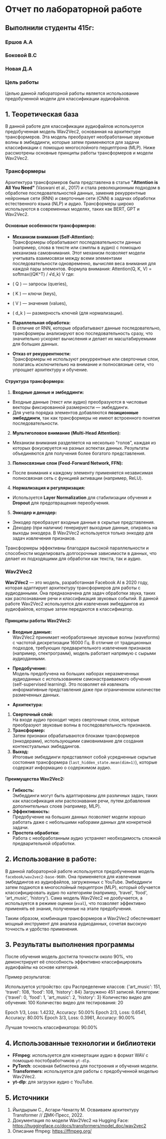 # Отчет по лабораторной работе
## Выполнили  студенты 415г:
### Ершов А.А
### Боковой В.С
### Новая Д.А

### Цель работы
Целью данной лабораторной работы является использование предобученной модели для классификации аудиофайлов.


## 1. Теоретическая база

В данной работе для классификации аудиофайлов используется предобученная модель Wav2Vec2, основанная на архитектуре трансформеров. Эта модель преобразует необработанные звуковые волны в эмбеддинги, которые затем применяются для задачи классификации с помощью многослойного перцептрона (MLP). Ниже рассмотрены основные принципы работы трансформеров и модели Wav2Vec2.

### Трансформеры

Архитектура трансформеров была представлена в статье **"Attention is All You Need"** (Vaswani et al., 2017) и стала революционным подходом в обработке последовательностей данных, заменив рекуррентные нейронные сети (RNN) и сверточные сети (CNN) в задачах обработки естественного языка (NLP) и аудио. Трансформеры широко используются в современных моделях, таких как BERT, GPT и Wav2Vec2.

#### Основные особенности трансформеров:
- **Механизм внимания (Self-Attention):**  
  Трансформеры обрабатывают последовательности данных (например, слова в тексте или сэмплы в аудио) с помощью механизма самовнимания. Этот механизм позволяет модели учитывать взаимосвязи между всеми элементами последовательности одновременно, вычисляя веса внимания для каждой пары элементов. Формула внимания:
Attention(Q, K, V) = softmax((QK^T) / √d_k) V
где:
- \( Q \) — запросы (queries),
- \( K \) — ключи (keys),
- \( V \) — значения (values),
- \( d_k \) — размерность ключей (для нормализации).

- **Параллельная обработка:**  
В отличие от RNN, которые обрабатывают данные последовательно, трансформеры анализируют всю последовательность сразу, что значительно ускоряет вычисления и делает их масштабируемыми для больших данных.

- **Отказ от рекуррентности:**  
Трансформеры не используют рекуррентные или сверточные слои, полагаясь исключительно на внимание и полносвязные сети, что упрощает архитектуру и обучение.

#### Структура трансформера:
1. **Входные данные и эмбеддинги:**  
 - Входные данные (текст или аудио) преобразуются в числовые векторы фиксированной размерности — эмбеддинги.
 - Для учета порядка элементов добавляются **позиционные эмбеддинги**, так как трансформеры не имеют встроенного понятия последовательности.

2. **Мультиголовое внимание (Multi-Head Attention):**  
 - Механизм внимания разделяется на несколько "голов", каждая из которых фокусируется на разных аспектах данных. Результаты объединяются для получения более богатого представления.

3. **Полносвязные слои (Feed-Forward Network, FFN):**  
 - После внимания к каждому элементу применяется независимая полносвязная сеть с функцией активации (например, ReLU).

4. **Нормализация и регуляризация:**  
 - Используется **Layer Normalization** для стабилизации обучения и **Dropout** для предотвращения переобучения.

5. **Энкодер и декодер:**  
 - Энкодер преобразует входные данные в скрытые представления.
 - Декодер (при наличии) генерирует выходные данные, опираясь на выходы энкодера. В Wav2Vec2 используется только энкодер для задач извлечения признаков.

Трансформеры эффективны благодаря высокой параллельности и способности моделировать долгосрочные зависимости в данных, что делает их подходящими для обработки как текста, так и аудио.

### Wav2Vec2

**Wav2Vec2** — это модель, разработанная Facebook AI в 2020 году, которая адаптирует архитектуру трансформеров для работы с аудиоданными. Она предназначена для задач обработки звука, таких как распознавание речи и классификация звуковых событий. В данной работе Wav2Vec2 используется для извлечения эмбеддингов из аудиофайлов, которые затем передаются в классификатор.

#### Принципы работы Wav2Vec2:
- **Входные данные:**  
Wav2Vec2 принимает необработанные звуковые волны (waveforms) с частотой дискретизации 16000 Гц. В отличие от традиционных подходов, требующих предварительного извлечения признаков (например, спектрограмм), модель работает напрямую с сырыми аудиоданными.

- **Предобучение:**  
Модель предобучена на больших наборах неразмеченных аудиоданных с использованием самонастраиваемого обучения (self-supervised learning). Это позволяет ей извлекать информативные представления даже при ограниченном количестве размеченных данных.

- **Архитектура:**  
1. **Сверточный слой:**  
   На входе аудио проходит через сверточные слои, которые преобразуют звуковые волны в последовательность признаков.
2. **Трансформер:**  
   Затем признаки обрабатываются блоками трансформеров (энкодерами), использующими самовнимание для создания контекстуальных эмбеддингов.
3. **Выход:**  
   Итоговые эмбеддинги представляют собой усредненные скрытые состояния трансформера (`last_hidden_state.mean(dim=1)`), которые содержат информацию о содержимом аудио.

#### Преимущества Wav2Vec2:
- **Гибкость:**  
Эмбеддинги могут быть адаптированы для различных задач, таких как классификация или распознавание речи, путем добавления дополнительных слоев (например, MLP).
- **Эффективность:**  
Предобучение на больших данных позволяет модели хорошо работать даже с небольшими наборами данных для конкретной задачи.
- **Простота обработки:**  
Работа с необработанным аудио устраняет необходимость сложной предварительной обработки.

## 2. Использование в работе:
В данной лабораторной работе используется предобученная модель `facebook/wav2vec2-base-960h`. Она применяется для извлечения эмбеддингов из аудиофайлов, загруженных с YouTube. Эмбеддинги затем подаются в многослойный перцептрон (MLP), который обучается классифицировать аудио по категориям (например, 'travel', 'food', 'art_music', 'history'). Сама модель Wav2Vec2 не дообучается, а используется в режиме оценки (`eval`), что позволяет эффективно применять её знания, полученные на этапе предобучения.

Таким образом, комбинация трансформеров и Wav2Vec2 обеспечивает мощный инструмент для анализа аудиоданных, сочетая высокую точность и удобство применения.
## 3. Результаты выполнения программы
После обучения модель достигла точности около 90%, что демонстрирует её способность эффективно классифицировать аудиофайлы на основе категорий.

Пример результатов:

Используется устройство: cpu
Распределение классов: {'art_music': 151, 'travel': 108, 'food': 108, 'history': 84}
Загружено 451 записей. Категории: {'travel': 0, 'food': 1, 'art_music': 2, 'history': 3}
Количество видео для обучения: 100
Количество видео для тестирования: 20

Epoch 1/3, Loss: 1.4232, Accuracy: 50.00%
Epoch 2/3, Loss: 0.6541, Accuracy: 80.00%
Epoch 3/3, Loss: 0.3961, Accuracy: 90.00%

Лучшая точность классификатора: 90.00%

## 4. Использованные технологии и библиотеки

- **FFmpeg**: используется для конвертации аудио в формат WAV с помощью постобработчиков `yt-dlp`.
- **PyTorch**: основная библиотека для построения и обучения модели.
- **Transformers**: используется для работы с предобученной моделью Wav2Vec2.
- **yt-dlp**: для загрузки аудио с YouTube.

## 5. Источники

1. Йылдырым C., Асгари-Ченаглу М. Осваиваем архитектуру Transformer // ДМК-Пресс, 2022.
2. Документация по модели Wav2Vec2 на Hugging Face: https://huggingface.co/docs/transformers/model_doc/wav2vec2
3. Описание ffmpeg: https://ffmpeg.org/
